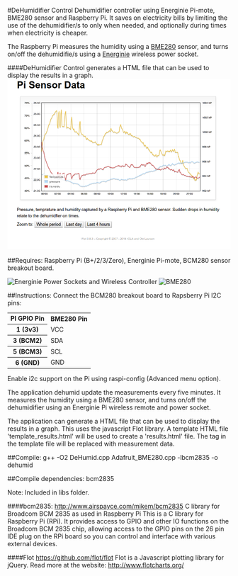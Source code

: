 #DeHumidifier Control
Dehumidifier controller using Energinie Pi-mote, BME280 sensor and Raspberry Pi. It saves on electricity bills by limiting the use of the dehumidifier/s to only when needed, and optionally during times when electricity is cheaper.

The Raspberry Pi measures the humidity using a [BME280](https://www.sparkfun.com/products/13676) sensor, and turns on/off the dehumidifie/s using a [Energinie](https://energenie4u.co.uk/index.phpcatalogue/product/ENER002-2PI) wireless power socket.

####DeHumidifier Control generates a HTML file that can be used to display the results in a graph.
![](https://github.com/shaun2029/DeHumidifier/blob/master/docs/Graph.png?raw=true)

##Requires: 
Raspberry Pi (B+/2/3/Zero), Energinie Pi-mote, BCM280 sensor breakout board.

<img src="https://energenie4u.co.uk/res/images/products/large/ENER002-2PI.jpg" alt="Energinie Power Sockets and Wireless Controller" width="400"/> <img src="https://cdn.sparkfun.com//assets/parts/1/1/1/2/6/13676-01.jpg" alt="BME280" width="200"/>

##Instructions:
Connect the BCM280 breakout board to Rapsberry Pi I2C pins:
<table>
    <tr>
        <th> PI GPIO Pin </th><th> BME280 Pin</th>
    </tr>
    <tr>
        <th> 1 (3v3)  </td><td> VCC </td>
    </tr>
    <tr>
        <th> 3 (BCM2) </td><td> SDA </td>
    </tr>
    <tr>
        <th> 5 (BCM3) </td><td> SCL </td>
    </tr>
    <tr>
        <th> 6 (GND)  </td><td> GND </td>
    </tr>
</table>
Enable i2c support on the Pi using raspi-config (Advanced menu option).

The application dehumid update the measurements every five minutes. It measures the humidity using a BME280 sensor, and turns on/off the dehumidifier using an Energinie Pi wireless remote and power socket.

The application can generate a HTML file that can be used to display the results in a graph. This uses the javascript Flot library. A template HTML file 'template_results.html' will be used to create a 'results.html' file. The tag <sensordata/> in the template file will be replaced with measurement data.

##Compile:
g++ -O2 DeHumid.cpp Adafruit_BME280.cpp -lbcm2835 -o dehumid 

##Compile dependencies: 
bcm2835

Note: Included in libs folder.

####bcm2835:
http://www.airspayce.com/mikem/bcm2835
C library for Broadcom BCM 2835 as used in Raspberry Pi
This is a C library for Raspberry Pi (RPi). It provides access to GPIO and other IO functions on the Broadcom BCM 2835 chip, allowing access to the GPIO pins on the 26 pin IDE plug on the RPi board so you can control and interface with various external devices.

####Flot
https://github.com/flot/flot
Flot is a Javascript plotting library for jQuery.
Read more at the website: http://www.flotcharts.org/


